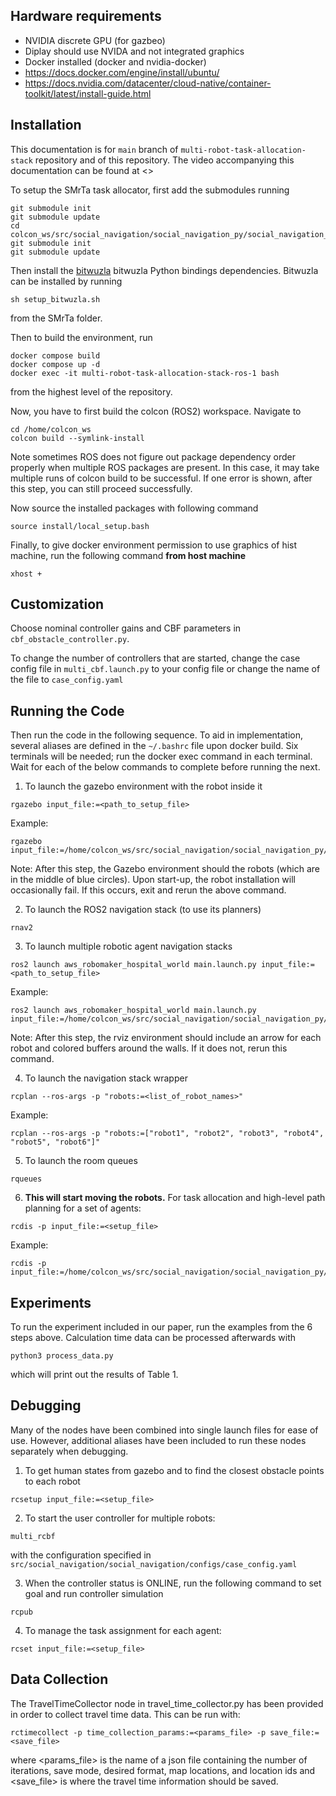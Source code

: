 ## Hardware requirements
- NVIDIA discrete GPU (for gazbeo)
- Diplay should use NVIDA and not integrated graphics
- Docker installed (docker and nvidia-docker)
- https://docs.docker.com/engine/install/ubuntu/
- https://docs.nvidia.com/datacenter/cloud-native/container-toolkit/latest/install-guide.html

## Installation
This documentation is for `main` branch of `multi-robot-task-allocation-stack` repository and of this repository. The video accompanying this documentation can be found at <>

To setup the SMrTa task allocator, first add the submodules running
```
git submodule init
git submodule update
cd colcon_ws/src/social_navigation/social_navigation_py/social_navigation_py/SMrTa
git submodule init
git submodule update
```

Then install the [bitwuzla](https://github.com/bitwuzla/bitwuzla/blob/main/docs/install.rst) bitwuzla Python bindings dependencies. Bitwuzla can be installed by running

```
sh setup_bitwuzla.sh
```
from the SMrTa folder.

Then to build the environment, run
```
docker compose build
docker compose up -d
docker exec -it multi-robot-task-allocation-stack-ros-1 bash
```
from the highest level of the repository.

Now, you have to first build the colcon (ROS2) workspace. Navigate to
```
cd /home/colcon_ws
colcon build --symlink-install
```
Note sometimes ROS does not figure out package dependency order properly when multiple ROS packages are present. In this case, it may take multiple runs of colcon build to be successful. If one error is shown, after this step, you can still proceed successfully.

Now source the installed packages with following command
```
source install/local_setup.bash
```
Finally, to give docker environment permission to use graphics of hist machine, run the following command **from host machine**
```
xhost +
```

## Customization
Choose nominal controller gains and CBF parameters in `cbf_obstacle_controller.py`.

To change the number of controllers that are started, change the case config file in `multi_cbf.launch.py` to your config file or change the name of the file to `case_config.yaml`

## Running the Code
Then run the code in the following sequence. To aid in implementation, several aliases are defined in the `~/.bashrc` file upon docker build. Six terminals will be needed; run the docker exec command in each terminal. Wait for each of the below commands to complete before running the next.

1. To launch the gazebo environment with the robot inside it

```
rgazebo input_file:=<path_to_setup_file>
```
Example:
```
rgazebo input_file:=/home/colcon_ws/src/social_navigation/social_navigation_py/social_navigation_py/robot_setup_6.json
```
Note: After this step, the Gazebo environment should the robots (which are in the middle of blue circles). Upon start-up, the robot installation will occasionally fail. If this occurs, exit and rerun the above command.

2. To launch the ROS2 navigation stack (to use its planners)
```
rnav2
```

3. To launch multiple robotic agent navigation stacks
```
ros2 launch aws_robomaker_hospital_world main.launch.py input_file:=<path_to_setup_file>
```
Example:
```
ros2 launch aws_robomaker_hospital_world main.launch.py input_file:=/home/colcon_ws/src/social_navigation/social_navigation_py/social_navigation_py/robot_setup_6.json
```
Note: After this step, the rviz environment should include an arrow for each robot and colored buffers around the walls. If it does not, rerun this command.

4. To launch the navigation stack wrapper
```
rcplan --ros-args -p "robots:=<list_of_robot_names>"
```
Example:
```
rcplan --ros-args -p "robots:=["robot1", "robot2", "robot3", "robot4", "robot5", "robot6"]"
```

5. To launch the room queues
```
rqueues
```

6. **This will start moving the robots.** For task allocation and high-level path planning for a set of agents:
```
rcdis -p input_file:=<setup_file>
```
Example:
```
rcdis -p input_file:=/home/colcon_ws/src/social_navigation/social_navigation_py/social_navigation_py/robot_setup_6.json
```

## Experiments

To run the experiment included in our paper, run the examples from the 6 steps above. Calculation time data can be processed afterwards with

```
python3 process_data.py
```

which will print out the results of Table 1.

## Debugging
Many of the nodes have been combined into single launch files for ease of use. However, additional aliases have been included to run these nodes separately when debugging.

1. To get human states from gazebo and to find the closest obstacle points to each robot
```
rcsetup input_file:=<setup_file>

```

2. To start the user controller for multiple robots:
```
multi_rcbf
```
with the configuration specified in ```src/social_navigation/social_navigation/configs/case_config.yaml```

3. When the controller status is ONLINE, run the following command to set goal and run controller simulation
```
rcpub
```

4. To manage the task assignment for each agent:
```
rcset input_file:=<setup_file>
```

## Data Collection
The TravelTimeCollector node in travel_time_collector.py has been provided in order to collect travel time data. This can be run with:
```
rctimecollect -p time_collection_params:=<params_file> -p save_file:=<save_file>
```
where <params_file> is the name of a json file containing the number of iterations, save mode, desired format, map locations, and location ids and <save_file> is where the travel time information should be saved.
